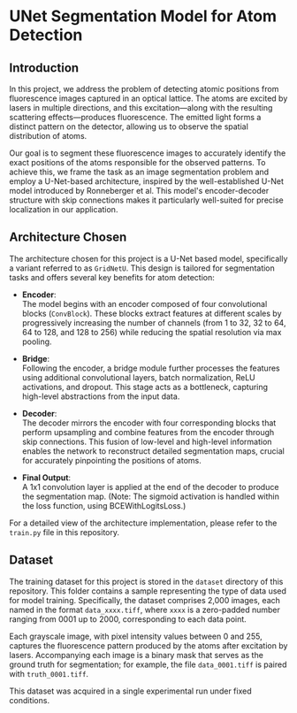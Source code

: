 # UNet Segmentation Model for Atom Detection

## Introduction

In this project, we address the problem of detecting atomic positions from fluorescence images captured in an optical lattice. The atoms are excited by lasers in multiple directions, and this excitation—along with the resulting scattering effects—produces fluorescence. The emitted light forms a distinct pattern on the detector, allowing us to observe the spatial distribution of atoms.

Our goal is to segment these fluorescence images to accurately identify the exact positions of the atoms responsible for the observed patterns. To achieve this, we frame the task as an image segmentation problem and employ a U-Net-based architecture, inspired by the well-established U-Net model introduced by Ronneberger et al. This model's encoder-decoder structure with skip connections makes it particularly well-suited for precise localization in our application.

## Architecture Chosen

The architecture chosen for this project is a U-Net based model, specifically a variant referred to as `GridNetU`. This design is tailored for segmentation tasks and offers several key benefits for atom detection:

- **Encoder**:  
  The model begins with an encoder composed of four convolutional blocks (`ConvBlock`). These blocks extract features at different scales by progressively increasing the number of channels (from 1 to 32, 32 to 64, 64 to 128, and 128 to 256) while reducing the spatial resolution via max pooling.

- **Bridge**:  
  Following the encoder, a bridge module further processes the features using additional convolutional layers, batch normalization, ReLU activations, and dropout. This stage acts as a bottleneck, capturing high-level abstractions from the input data.

- **Decoder**:  
  The decoder mirrors the encoder with four corresponding blocks that perform upsampling and combine features from the encoder through skip connections. This fusion of low-level and high-level information enables the network to reconstruct detailed segmentation maps, crucial for accurately pinpointing the positions of atoms.

- **Final Output**:  
  A 1x1 convolution layer is applied at the end of the decoder to produce the segmentation map. (Note: The sigmoid activation is handled within the loss function, using BCEWithLogitsLoss.)

For a detailed view of the architecture implementation, please refer to the `train.py` file in this repository.

## Dataset

The training dataset for this project is stored in the `dataset` directory of this repository. This folder contains a sample representing the type of data used for model training. Specifically, the dataset comprises 2,000 images, each named in the format `data_xxxx.tiff`, where `xxxx` is a zero-padded number ranging from 0001 up to 2000, corresponding to each data point.

Each grayscale image, with pixel intensity values between 0 and 255, captures the fluorescence pattern produced by the atoms after excitation by lasers. Accompanying each image is a binary mask that serves as the ground truth for segmentation; for example, the file `data_0001.tiff` is paired with `truth_0001.tiff`.

This dataset was acquired in a single experimental run under fixed conditions.
